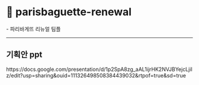 <h1>📌  parisbaguette-renewal</h1>
- 파리바게뜨 리뉴얼 팀플
<hr>
<h2>기획안 ppt </h2>
<p>https://docs.google.com/presentation/d/1p2SpA8zg_aAL1ijrHK2NVJBYejcLjiIz/edit?usp=sharing&ouid=111326498508384439032&rtpof=true&sd=true</p>
